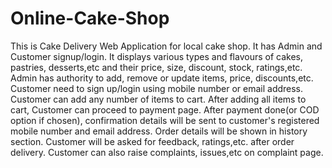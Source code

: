 # Online-Cake-Shop
This is Cake Delivery Web Application for local cake shop. It has Admin and Customer signup/login. It displays various types and flavours of cakes, pastries, desserts,etc and their price, size, discount, stock, ratings,etc. Admin has authority to add, remove or update items, price, discounts,etc. Customer need to sign up/login using mobile number or email address. Customer can add any number of items to cart. After adding all items to cart, Customer can proceed to payment page. After payment done(or COD option if chosen), confirmation details will be sent to customer's registered mobile number and email address. Order details will be shown in history section. Customer will be asked for feedback, ratings,etc. after order delivery. Customer can also raise complaints, issues,etc on complaint page.
